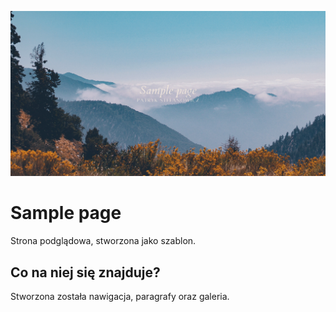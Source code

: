 ![nature](./gh/nature.png)

# Sample page 

Strona podglądowa, stworzona jako szablon. 

## Co na niej się znajduje?

Stworzona została nawigacja, paragrafy oraz galeria.

